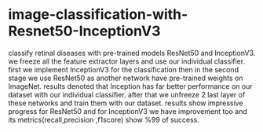 # image-classification-with-Resnet50-InceptionV3
classify retinal diseases with pre-trained models ResNet50 and InceptionV3. we freeze all the feature extractor layers and use our individual classifier.
first we implement InceptionV3 for the classification then in the second stage we use ResNet50 as another network have pre-trained weights on ImageNet.
results denoted that Inception has far better performance on our dataset with our individual classifier.
after that we unfreeze 2 last layer of these networks and train them with our dataset. results show impressive progress for ResNet50 and for InceptionV3 we have improvement too and its metrics(recall,precision
,f1score) show %99 of success.

